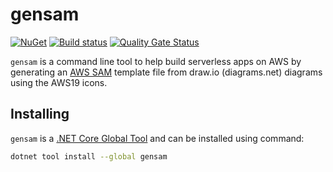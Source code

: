 # gensam

[![NuGet](https://img.shields.io/nuget/v/gensam.svg?style=flat-square)](https://www.nuget.org/packages/gensam/)
[![Build status](https://ci.appveyor.com/api/projects/status/twe76tp4qo5newex/branch/master?svg=true)](https://ci.appveyor.com/project/muazweb/gensam/history/branch/master)
[![Quality Gate Status](https://sonarcloud.io/api/project_badges/measure?project=MuazOthman_gensam&metric=alert_status)](https://sonarcloud.io/dashboard?id=MuazOthman_gensam)

`gensam` is a command line tool to help build serverless apps on AWS by generating an [AWS SAM](https://aws.amazon.com/serverless/sam/) template file from draw.io (diagrams.net) diagrams using the AWS19 icons.

## Installing

`gensam` is a [.NET Core Global Tool](https://docs.microsoft.com/en-us/dotnet/core/tools/global-tools) and can be installed using command:

```sh
dotnet tool install --global gensam
```
